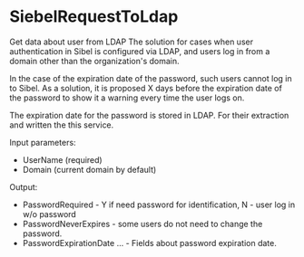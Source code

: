 # SiebelRequestToLdap
Get data about user from LDAP
The solution for cases when user authentication in Sibel is configured via LDAP, and users log in from a domain other than the organization's domain.

In the case of the expiration date of the password, such users cannot log in to Sibel. As a solution, it is proposed X days before the expiration date of the password to show it a warning every time the user logs on.

The expiration date for the password is stored in LDAP. For their extraction and written the this service.

Input parameters:
- UserName (required)
- Domain (current domain by default)

Output:
- PasswordRequired - Y if need password for identification, N - user log in w/o password
- PasswordNeverExpires - some users do not need to change the password.
- PasswordExpirationDate ... - Fields about password expiration date.
